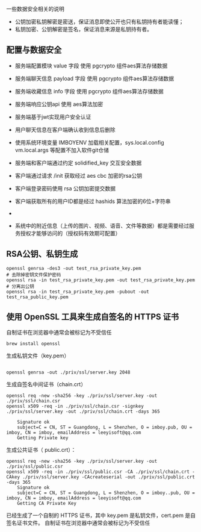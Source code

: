
一些数据安全相关的说明

* 公钥加密私钥解密是密送，保证消息即使公开也只有私钥持有者能读懂；
* 私钥加密、公钥解密是签名，保证消息来源是私钥持有者。


## 配置与数据安全
* 服务端配置模块 value 字段 使用 pgcrypto 组件aes算法存储数据
* 服务端聊天信息 payload 字段 使用 pgcrypto 组件aes算法存储数据
* 服务端收藏信息 info 字段 使用 pgcrypto 组件aes算法存储数据
* 服务端响应公钥api 使用 aes算法加密
* 服务端基于jwt实现用户安全认证

* 用户聊天信息在客户端确认收到信息后删除
* 使用系统环境变量 IMBOYENV 加载相关配置，sys.local.config vm.local.args 等配置不加入软件git仓储
* 服务端和客户端通过约定 solidified_key 交互安全数据
* 客户端通过请求 /init 获取经过 aes cbc 加密的rsa公钥
* 客户端登录密码使用 rsa 公钥加密提交数据
* 客户端获取所有的用户ID都是经过 hashids 算法加密的6位+字符串
*

* 系统中的附近信息（上传的图片、视频、语音、文件等数据）都是需要经过服务授权才能够访问的（授权码有效期可配置）

## RSA公钥、私钥生成

```
openssl genrsa -des3 -out test_rsa_private_key.pem
# 去除掉密钥文件保护密码
openssl rsa -in test_rsa_private_key.pem -out test_rsa_private_key.pem
# 分离出公钥
openssl rsa -in test_rsa_private_key.pem -pubout -out test_rsa_public_key.pem
```

## 使用 OpenSSL 工具来生成自签名的 HTTPS 证书

自制证书在浏览器中通常会被标记为不受信任

```
brew install openssl
```


生成私钥文件（key.pem）
```

openssl genrsa -out ./priv/ssl/server.key 2048
```

生成自签名中间证书（chain.crt）
```
openssl req -new -sha256 -key ./priv/ssl/server.key -out ./priv/ssl/chain.csr
openssl x509 -req -in ./priv/ssl/chain.csr -signkey ./priv/ssl/server.key -out ./priv/ssl/chain.crt -days 365

    Signature ok
    subject=C = CN, ST = Guangdong, L = Shenzhen, O = imboy.pub, OU = imboy, CN = imboy, emailAddress = leeyisoft@qq.com
    Getting Private key
```


生成公共证书（ public.crt）：
```
openssl req -new -sha256 -key ./priv/ssl/server.key -out ./priv/ssl/public.csr
openssl x509 -req -in ./priv/ssl/public.csr -CA ./priv/ssl/chain.crt -CAkey ./priv/ssl/server.key -CAcreateserial -out ./priv/ssl/public.crt -days 365
    Signature ok
    subject=C = CN, ST = Guangdong, L = Shenzhen, O = imboy..pub, OU = imboy, CN = imboy, emailAddress = leeyisoft@qq.com
    Getting CA Private Key

```
已经生成了一个自制的 HTTPS 证书，其中 key.pem 是私钥文件，cert.pem 是自签名证书文件。
自制证书在浏览器中通常会被标记为不受信任
